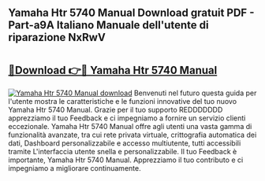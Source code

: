 ## Yamaha Htr 5740 Manual Download gratuit PDF - Part-a9A Italiano Manuale dell'utente di riparazione NxRwV

# <h2><a href="http://dfd3el.blite.top/?on=Yamaha+Htr+5740+Manual">🔗Download 👉🔴 Yamaha Htr 5740 Manual</a></h2>

[![Yamaha Htr 5740 Manual download](https://i.imgur.com/lujVjoI.png)](http://dfd3el.blite.top/?on=Yamaha+Htr+5740+Manual)
Benvenuti nel futuro questa guida per l'utente mostra le caratteristiche e le funzioni innovative del tuo nuovo Yamaha Htr 5740 Manual. Grazie per il tuo supporto REDDDDDDD apprezziamo il tuo Feedback e ci impegniamo a fornire un servizio clienti eccezionale. Yamaha Htr 5740 Manual offre agli utenti una vasta gamma di funzionalità avanzate, tra cui rete privata virtuale, crittografia automatica dei dati, Dashboard personalizzabile e accesso multiutente, tutti accessibili tramite L'interfaccia utente snella e personalizzabile. Il tuo Feedback è importante, Yamaha Htr 5740 Manual. Apprezziamo il tuo contributo e ci impegniamo a migliorare continuamente.
